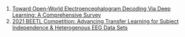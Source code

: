 1. [Toward Open-World Electroencephalogram Decoding Via Deep Learning: A Comprehensive Survey](https://arxiv.org/pdf/2112.06654.pdf)
2. [2021 BEETL Competition: Advancing Transfer Learning for
Subject Independence & Heterogenous EEG Data Sets](https://proceedings.mlr.press/v176/wei22a/wei22a.pdf)

